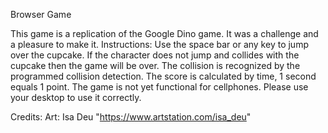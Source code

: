 Browser Game


This game is a replication of the Google Dino game. It was a challenge and a pleasure to make it. 
Instructions:
Use the space bar  or any key to jump over the cupcake. If the character does not jump and collides with the cupcake then the game will be over. The collision is recognized by the programmed collision detection.  The score is calculated by time, 1 second equals 1 point. 
The game is not yet functional for cellphones. Please use your desktop to use it correctly.


Credits:
Art: Isa Deu "https://www.artstation.com/isa_deu"
